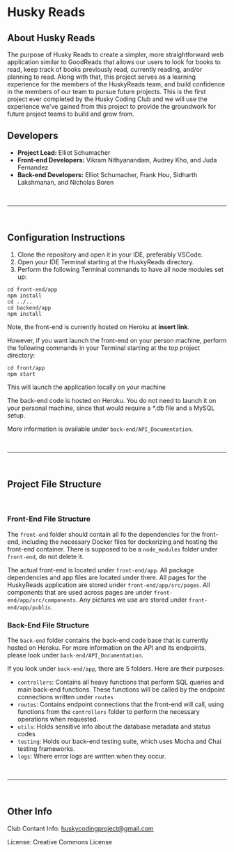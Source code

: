 # Husky Reads

## About Husky Reads
The purpose of Husky Reads to create a simpler, more straightforward web application similar
to GoodReads that allows our users to look for books to read, keep track of books previously
read, currently reading, and/or planning to read. Along with that, this project serves as a
learning experience for the members of the HuskyReads team, and build confidence in the members
of our team to pursue future projects. This is the first project ever completed by the Husky
Coding Club and we will use the experience we've gained from this project to provide the
groundwork for future project teams to build and grow from.


## Developers

- **Project Lead:** Elliot Schumacher
- **Front-end Developers:** Vikram Nithyanandam, Audrey Kho, and Juda Fernandez
- **Back-end Developers:** Elliot Schumacher, Frank Hou, Sidharth Lakshmanan, and Nicholas Boren

<br>

---

<br>

## Configuration Instructions
1. Clone the repository and open it in your IDE, preferably VSCode.
2. Open your IDE Terminal starting at the HuskyReads directory.
3. Perform the following Terminal commands to have all node modules set up:

```
cd front-end/app
npm install
cd ../..
cd backend/app
npm install
```

Note, the front-end is currently hosted on Heroku at **insert link**.

However, if you want launch the front-end on your person machine, perform the following commands in
your Terminal starting at the top project directory:

```
cd front/app
npm start
```

This will launch the application locally on your machine

The back-end code is hosted on Heroku. You do not need to launch it on your personal machine,
since that would require a *.db file and a MySQL setup.

More information is available under `back-end/API_Documentation`.

<br>

---

<br>

## Project File Structure

<br>

### Front-End File Structure

The `front-end` folder should contain all fo the dependencies for the front-end, including
the necessary Docker files for dockerizing and hosting the front-end container. There
is supposed to be a `node_modules` folder under `front-end`, do not delete it.

The actual front-end is located under `front-end/app`. All package dependencies and
app files are located under there.
All pages for the HuskyReads application are stored under `front-end/app/src/pages`.
All components that are used across pages are under `front-end/app/src/components`.
Any pictures we use are stored under `front-end/app/public`.


### Back-End File Structure

The `back-end` folder contains the back-end code base that is currently hosted on Heroku.
For more information on the API and its endpoints, please look under
`back-end/API_Documentation`.

If you look under `back-end/app`, there are 5 folders. Here are their purposes:
- `controllers`: Contains all heavy functions that perform SQL queries and main back-end functions.
These functions will be called by the endpoint connections written under `routes`
- `routes`: Contains endpoint connections that the front-end will call, using functions from
the `controllers` folder to perform the necessary operations when requested.
- `utils`: Holds sensitive info about the database metadata and status codes
- `testing`: Holds our back-end testing suite, which uses Mocha and Chai testing frameworks.
- `logs`: Where error logs are written when they occur.

<br>

---

<br>


## Other Info

Club Contant Info: huskycodingproject@gmail.com

License: Creative Commons License



